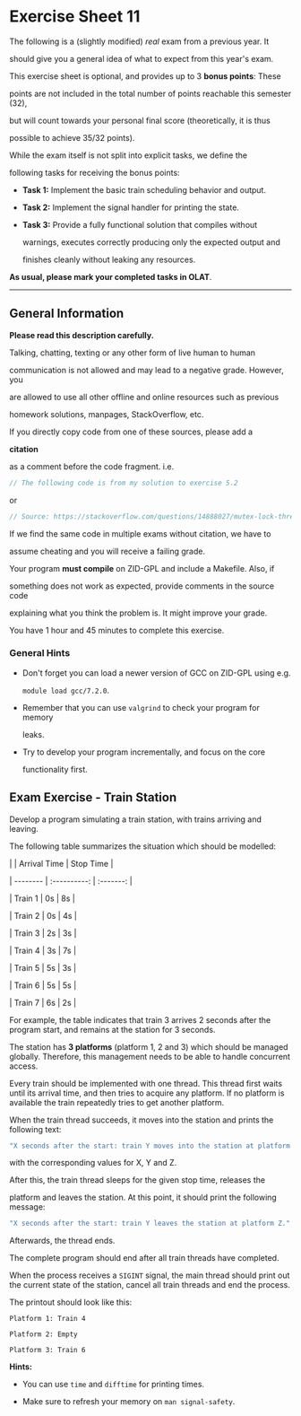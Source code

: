 # Exercise Sheet 11

The following is a (slightly modified) _real_ exam from a previous year. It

should give you a general idea of what to expect from this year's exam.

This exercise sheet is optional, and provides up to 3 **bonus points**: These

points are not included in the total number of points reachable this semester (32),

but will count towards your personal final score (theoretically, it is thus

possible to achieve 35/32 points).

While the exam itself is not split into explicit tasks, we define the

following tasks for receiving the bonus points:

- **Task 1:** Implement the basic train scheduling behavior and output.

- **Task 2:** Implement the signal handler for printing the state.

- **Task 3:** Provide a fully functional solution that compiles without
  
  warnings, executes correctly producing only the expected output and
  
  finishes cleanly without leaking any resources.

**As usual, please mark your completed tasks in OLAT**.

---

## General Information

**Please read this description carefully.**

Talking, chatting, texting or any other form of live human to human

communication is not allowed and may lead to a negative grade. However, you

are allowed to use all other offline and online resources such as previous

homework solutions, manpages, StackOverflow, etc.

If you directly copy code from one of these sources, please add a

**citation**

as a comment before the code fragment. i.e.

```C
// The following code is from my solution to exercise 5.2
```

or

```C
// Source: https://stackoverflow.com/questions/14888027/mutex-lock-threads
```

If we find the same code in multiple exams without citation, we have to

assume cheating and you will receive a failing grade.

Your program **must compile** on ZID-GPL and include a Makefile. Also, if

something does not work as expected, provide comments in the source code

explaining what you think the problem is. It might improve your grade.

You have 1 hour and 45 minutes to complete this exercise.

### General Hints

- Don't forget you can load a newer version of GCC on ZID-GPL using e.g.
  
  `module load gcc/7.2.0`.

- Remember that you can use `valgrind` to check your program for memory
  
  leaks.

- Try to develop your program incrementally, and focus on the core
  
  functionality first.

## Exam Exercise - Train Station

Develop a program simulating a train station, with trains arriving and leaving.

The following table summarizes the situation which should be modelled:

|              | Arrival Time | Stop Time |

|  --------  | :----------: | :-------: |

| Train 1 |      0s      |    8s     |

| Train 2 |      0s      |    4s     |

| Train 3 |      2s      |    3s     |

| Train 4 |      3s      |    7s     |

| Train 5 |      5s      |    3s     |

| Train 6 |      5s      |    5s     |

| Train 7 |      6s      |    2s     |

For example, the table indicates that train 3 arrives 2 seconds after the program start, and remains at the station for 3 seconds.

The station has **3 platforms** (platform 1, 2 and 3) which should be managed globally. Therefore, this management needs to be able to handle concurrent access.

Every train should be implemented with one thread. This thread first waits until its arrival time, and then tries to acquire any platform. If no platform is available the train repeatedly tries to get another platform.

When the train thread succeeds, it moves into the station and prints the following text:

```C
"X seconds after the start: train Y moves into the station at platform Z."
```

with the corresponding values for X, Y and Z.

After this, the train thread sleeps for the given stop time, releases the

platform and leaves the station. At this point, it should print the following message:

```C
"X seconds after the start: train Y leaves the station at platform Z."
```

Afterwards, the thread ends.

The complete program should end after all train threads have completed.

When the process receives a `SIGINT` signal, the main thread should print out the current state of the station, cancel all train threads and end the process.

The printout should look like this:

```
Platform 1: Train 4

Platform 2: Empty

Platform 3: Train 6
```

**Hints:**

- You can use `time` and `difftime` for printing times.

- Make sure to refresh your memory on `man signal-safety`.